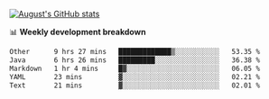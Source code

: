 
[![August's GitHub stats](https://github-readme-stats.vercel.app/api?username=zou-weidong&show_icons=true&theme=radical)](https://github.com/zou-weidong)


📊 **Weekly development breakdown**
<!--START_SECTION:waka-->

```txt
Other      9 hrs 27 mins   █████████████▒░░░░░░░░░░░   53.35 %
Java       6 hrs 26 mins   █████████░░░░░░░░░░░░░░░░   36.38 %
Markdown   1 hr 4 mins     █▓░░░░░░░░░░░░░░░░░░░░░░░   06.05 %
YAML       23 mins         ▓░░░░░░░░░░░░░░░░░░░░░░░░   02.21 %
Text       21 mins         ▓░░░░░░░░░░░░░░░░░░░░░░░░   02.01 %
```

<!--END_SECTION:waka-->
